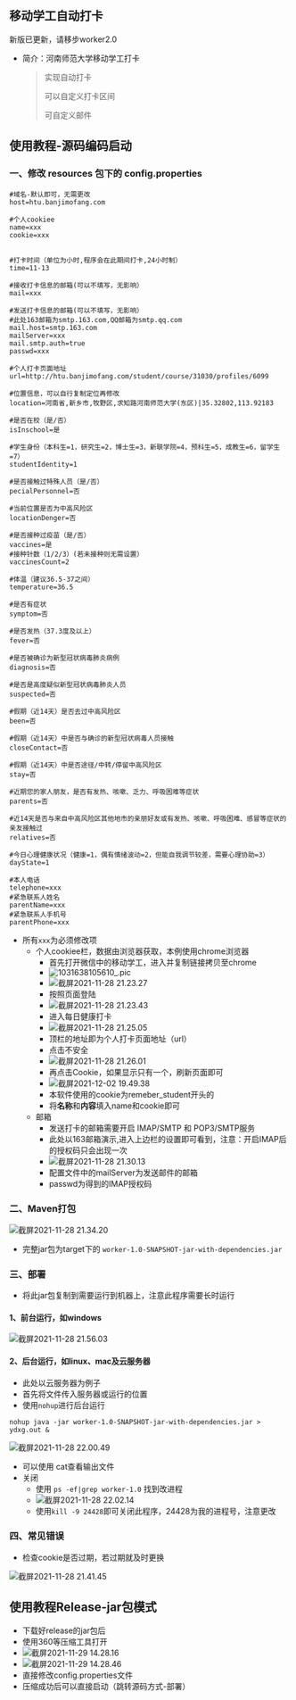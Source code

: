 ## 移动学工自动打卡

新版已更新，请移步worker2.0

-   简介：河南师范大学移动学工打卡

    >   实现自动打卡
    >
    >   可以自定义打卡区间
    >
    >   可自定义邮件

## 使用教程-源码编码启动

### 一、修改 resources 包下的 config.properties

```properties
#域名-默认即可，无需更改
host=htu.banjimofang.com

#个人cookiee
name=xxx
cookie=xxx


#打卡时间（单位为小时,程序会在此期间打卡,24小时制）
time=11-13

#接收打卡信息的邮箱(可以不填写，无影响）
mail=xxx

#发送打卡信息的邮箱(可以不填写，无影响）
#此处163邮箱为smtp.163.com,QQ邮箱为smtp.qq.com
mail.host=smtp.163.com
mailServer=xxx
mail.smtp.auth=true
passwd=xxx

#个人打卡页面地址
url=http://htu.banjimofang.com/student/course/31030/profiles/6099

#位置信息，可以自行复制定位再修改
location=河南省,新乡市,牧野区,求知路河南师范大学(东区)|35.32802,113.92183

#是否在校（是/否）
isInschool=是

#学生身份（本科生=1，研究生=2，博士生=3，新联学院=4，预科生=5，成教生=6，留学生=7）
studentIdentity=1

#是否接触过特殊人员（是/否）
pecialPersonnel=否

#当前位置是否为中高风险区
locationDenger=否

#是否接种过疫苗（是/否）
vaccines=是
#接种针数（1/2/3）(若未接种则无需设置）
vaccinesCount=2

#体温（建议36.5-37之间）
temperature=36.5

#是否有症状
symptom=否

#是否发热（37.3度及以上）
fever=否

#是否被确诊为新型冠状病毒肺炎病例
diagnosis=否

#是否是高度疑似新型冠状病毒肺炎人员
suspected=否

#假期（近14天）是否去过中高风险区
been=否

#假期（近14天）中是否与确诊的新型冠状病毒人员接触
closeContact=否

#假期（近14天）中是否途径/中转/停留中高风险区
stay=否

#近期您的家人朋友，是否有发热、咳嗽、乏力、呼吸困难等症状
parents=否

#近14天是否与来自中高风险区其他地市的亲朋好友或有发热、咳嗽、呼吸困难、感冒等症状的亲友接触过
relatives=否

#今日心理健康状况（健康=1，偶有情绪波动=2，但能自我调节较差，需要心理协助=3）
dayState=1

#本人电话
telephone=xxx
#紧急联系人姓名
parentName=xxx
#紧急联系人手机号
parentPhone=xxx
```

-   所有`xxx`为必须修改项
    -   个人cookiee栏，数据由浏览器获取，本例使用chrome浏览器
        -   首先打开微信中的移动学工，进入并复制链接拷贝至chrome
        -   ![1031638105610_.pic](https://typroa-wolves.oss-cn-hangzhou.aliyuncs.com/img-li/1031638105610_.pic.jpg)
        -   ![截屏2021-11-28 21.23.27](https://typroa-wolves.oss-cn-hangzhou.aliyuncs.com/img-li/%E6%88%AA%E5%B1%8F2021-11-28%2021.23.27.png)
        -   按照页面登陆
        -   ![截屏2021-11-28 21.23.43](https://typroa-wolves.oss-cn-hangzhou.aliyuncs.com/img-li/%E6%88%AA%E5%B1%8F2021-11-28%2021.23.43.png)
        -   进入每日健康打卡
        -   ![截屏2021-11-28 21.25.05](https://typroa-wolves.oss-cn-hangzhou.aliyuncs.com/img-li/%E6%88%AA%E5%B1%8F2021-11-28%2021.25.05.png)
        -   顶栏的地址即为个人打卡页面地址（url）
        -   点击不安全
        -   ![截屏2021-11-28 21.26.01](https://typroa-wolves.oss-cn-hangzhou.aliyuncs.com/img-li/%E6%88%AA%E5%B1%8F2021-11-28%2021.26.01.png)
        -   再点击Cookie，如果显示只有一个，刷新页面即可
        -   ![截屏2021-12-02 19.49.38](https://typroa-wolves.oss-cn-hangzhou.aliyuncs.com/img-li/%E6%88%AA%E5%B1%8F2021-12-02%2019.49.38.png)
        -   本软件使用的cookie为remeber_student开头的
        -   将**名称**和**内容**填入name和cookie即可
    -   邮箱
        -   发送打卡的邮箱需要开启 IMAP/SMTP 和 POP3/SMTP服务
        -   此处以163邮箱演示,进入上边栏的设置即可看到，注意：开启IMAP后的授权码只会出现一次
        -   ![截屏2021-11-28 21.30.13](https://typroa-wolves.oss-cn-hangzhou.aliyuncs.com/img-li/%E6%88%AA%E5%B1%8F2021-11-28%2021.30.13.png)
        -   配置文件中的mailServer为发送邮件的邮箱
        -   passwd为得到的IMAP授权码

### 二、Maven打包

![截屏2021-11-28 21.34.20](https://typroa-wolves.oss-cn-hangzhou.aliyuncs.com/img-li/%E6%88%AA%E5%B1%8F2021-11-28%2021.34.20.png)

-   完整jar包为target下的 `worker-1.0-SNAPSHOT-jar-with-dependencies.jar`

### 三、部署

-   将此jar包复制到需要运行到机器上，注意此程序需要长时运行

#### 1、前台运行，如windows

![截屏2021-11-28 21.56.03](https://typroa-wolves.oss-cn-hangzhou.aliyuncs.com/img-li/%E6%88%AA%E5%B1%8F2021-11-28%2021.56.03.png)

#### 2、后台运行，如linux、mac及云服务器

-   此处以云服务器为例子
-   首先将文件传入服务器或运行的位置
-   使用`nohup`进行后台运行

`nohup java -jar worker-1.0-SNAPSHOT-jar-with-dependencies.jar > ydxg.out &`

![截屏2021-11-28 22.00.49](https://typroa-wolves.oss-cn-hangzhou.aliyuncs.com/img-li/%E6%88%AA%E5%B1%8F2021-11-28%2022.00.49.png)

-   可以使用 cat查看输出文件
-   关闭
    -   使用  `ps -ef|grep worker-1.0` 找到改进程
    -   ![截屏2021-11-28 22.02.14](https://typroa-wolves.oss-cn-hangzhou.aliyuncs.com/img-li/%E6%88%AA%E5%B1%8F2021-11-28%2022.02.14.png)
    -   使用`kill -9 24428`即可关闭此程序，24428为我的进程号，注意更改

### 四、常见错误

-   检查cookie是否过期，若过期就及时更换

![截屏2021-11-28 21.41.45](https://typroa-wolves.oss-cn-hangzhou.aliyuncs.com/img-li/%E6%88%AA%E5%B1%8F2021-11-28%2021.41.45.png)

## 使用教程Release-jar包模式

-   下载好release的jar包后
-   使用360等压缩工具打开
-   ![截屏2021-11-29 14.28.16](https://typroa-wolves.oss-cn-hangzhou.aliyuncs.com/img-li/%E6%88%AA%E5%B1%8F2021-11-29%2014.28.16.png)
-   ![截屏2021-11-29 14.28.46](https://typroa-wolves.oss-cn-hangzhou.aliyuncs.com/img-li/%E6%88%AA%E5%B1%8F2021-11-29%2014.28.46.png)
-   直接修改config.properties文件
-   压缩成功后可以直接启动（跳转源码方式-部署）
